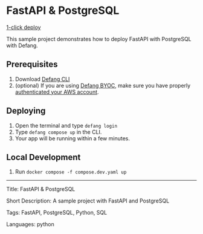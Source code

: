 # FastAPI & PostgreSQL

[1-click deploy](https://github.com/new?template_name=sample-fastapi-postgres-template&template_owner=DefangSamples)

This sample project demonstrates how to deploy FastAPI with PostgreSQL with Defang.

## Prerequisites

1. Download <a href="https://github.com/defang-io/defang">Defang CLI</a>
2. (optional) If you are using <a href="https://docs.defang.io/docs/concepts/defang-byoc">Defang BYOC</a>, make sure you have properly <a href="https://docs.aws.amazon.com/cli/latest/userguide/cli-chap-configure.html">authenticated your AWS account</a>.

## Deploying

1. Open the terminal and type `defang login`
2. Type `defang compose up` in the CLI.
3. Your app will be running within a few minutes.

## Local Development

1. Run `docker compose -f compose.dev.yaml up`

---

Title: FastAPI & PostgreSQL

Short Description: A sample project with FastAPI and PostgreSQL

Tags: FastAPI, PostgreSQL, Python, SQL

Languages: python
